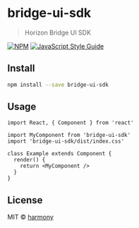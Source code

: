 # bridge-ui-sdk

> Horizon Bridge UI SDK

[![NPM](https://img.shields.io/npm/v/bridge-ui-sdk.svg)](https://www.npmjs.com/package/bridge-ui-sdk) [![JavaScript Style Guide](https://img.shields.io/badge/code_style-standard-brightgreen.svg)](https://standardjs.com)

## Install

```bash
npm install --save bridge-ui-sdk
```

## Usage

```tsx
import React, { Component } from 'react'

import MyComponent from 'bridge-ui-sdk'
import 'bridge-ui-sdk/dist/index.css'

class Example extends Component {
  render() {
    return <MyComponent />
  }
}
```

## License

MIT © [harmony](https://github.com/harmony)
